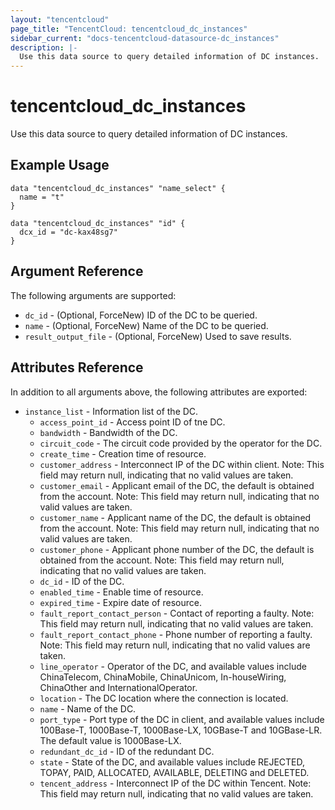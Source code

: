 ```yaml
---
layout: "tencentcloud"
page_title: "TencentCloud: tencentcloud_dc_instances"
sidebar_current: "docs-tencentcloud-datasource-dc_instances"
description: |-
  Use this data source to query detailed information of DC instances.
---
```


# tencentcloud_dc_instances

Use this data source to query detailed information of DC instances.

## Example Usage

```hcl
data "tencentcloud_dc_instances" "name_select" {
  name = "t"
}

data "tencentcloud_dc_instances" "id" {
  dcx_id = "dc-kax48sg7"
}
```

## Argument Reference

The following arguments are supported:

* `dc_id` - (Optional, ForceNew) ID of the DC to be queried.
* `name` - (Optional, ForceNew) Name of the DC to be queried.
* `result_output_file` - (Optional, ForceNew) Used to save results.

## Attributes Reference

In addition to all arguments above, the following attributes are exported:

* `instance_list` - Information list of the DC.
  * `access_point_id` - Access point ID of tne DC.
  * `bandwidth` - Bandwidth of the DC.
  * `circuit_code` - The circuit code provided by the operator for the DC.
  * `create_time` - Creation time of resource.
  * `customer_address` - Interconnect IP of the DC within client. Note: This field may return null, indicating that no valid values are taken.
  * `customer_email` - Applicant email of the DC, the default is obtained from the account. Note: This field may return null, indicating that no valid values are taken.
  * `customer_name` - Applicant name of the DC, the default is obtained from the account. Note: This field may return null, indicating that no valid values are taken.
  * `customer_phone` - Applicant phone number of the DC, the default is obtained from the account. Note: This field may return null, indicating that no valid values are taken.
  * `dc_id` - ID of the DC.
  * `enabled_time` - Enable time of resource.
  * `expired_time` - Expire date of resource.
  * `fault_report_contact_person` - Contact of reporting a faulty. Note: This field may return null, indicating that no valid values are taken.
  * `fault_report_contact_phone` - Phone number of reporting a faulty. Note: This field may return null, indicating that no valid values are taken.
  * `line_operator` - Operator of the DC, and available values include ChinaTelecom, ChinaMobile, ChinaUnicom, In-houseWiring, ChinaOther and InternationalOperator.
  * `location` - The DC location where the connection is located.
  * `name` - Name of the DC.
  * `port_type` - Port type of the DC in client, and available values include 100Base-T, 1000Base-T, 1000Base-LX, 10GBase-T and 10GBase-LR. The default value is 1000Base-LX.
  * `redundant_dc_id` - ID of the redundant DC.
  * `state` - State of the DC, and available values include REJECTED, TOPAY, PAID, ALLOCATED, AVAILABLE, DELETING and DELETED.
  * `tencent_address` - Interconnect IP of the DC within Tencent. Note: This field may return null, indicating that no valid values are taken.


